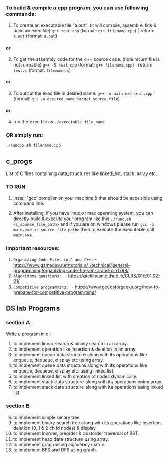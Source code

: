 ### To build & compile a cpp program, you can use following commands:

1. To create an executable file "a.out". (it will compile, assemble, link & build an exec file)
`g++ test.cpp` (format: `g++ filename.cpp`) | return: `a.out` (format: `a.out`)

#### or

2. To get the assembly code for the c++ source code. (note return file is not runnable)
`g++ -S test.cpp` (format: `g++ filename.cpp`) | return: `test.s` (format: `filename.s`)

#### or

3. To output the exec file in desired name.
`g++ -o main.exe test.cpp` (format: `g++ -o desired_name target_source_file`)

#### or




4. run the exec file as
`./executable_file_name`


### OR simply run:

`./runcpp.sh filename.cpp`



## c_progs
List of C files containing data_structures like linked_list, stack, array etc.

### TO RUN
1. Install 'gcc' compiler on your machine & that should be accesible using command line.

2. After installing, if you have linux or mac operating system, you can directly build & execute your program like this `./runc.sh <c_source_file_path>` and if you are on windows please run `gcc -o main.exe <c_source_file_path>` then to execute the executable call `main.exe`.



### Important resources:
1. `Organizing Code Files in C and C++:` - https://www.gamedev.net/tutorials/_/technical/general-programming/organizing-code-files-in-c-and-c-r1798/
2. `Algorithms questions: ` - https://atekihcan.github.io/CLRS/01/E01.02-01/
3. `Competitive programming: ` - https://www.geeksforgeeks.org/how-to-prepare-for-competitive-programming/

## DS lab Programs
### section A
Write a program in c :
1) to implement linear search & binary search in an array.
2) to implement operation like insertion & deletion in an array.
3) to implement queue data structure along with its operations like enqueue, dequeue, display etc using array.
4) to implement queue data structure along with its operations like enqueue, dequeue, display etc. using linked list.
5) to implement linked list with creation of nodes dynamically.
6) to implement stack data structure along with its operations using array.
7) to implement stack data structure along with its operations using linked list.

### section B
8) to implement simple binary tree.
9) to implement binary search tree along with its operations like insertion, deletion (0, 1 & 2 child nodes) & display
10) to implement inorder, preorder & postorder traversal of BST.
11) to implement heap data structure using array.
12) to implement graph using adjacency matrix.
13) to implement BFS and DFS using graph.
